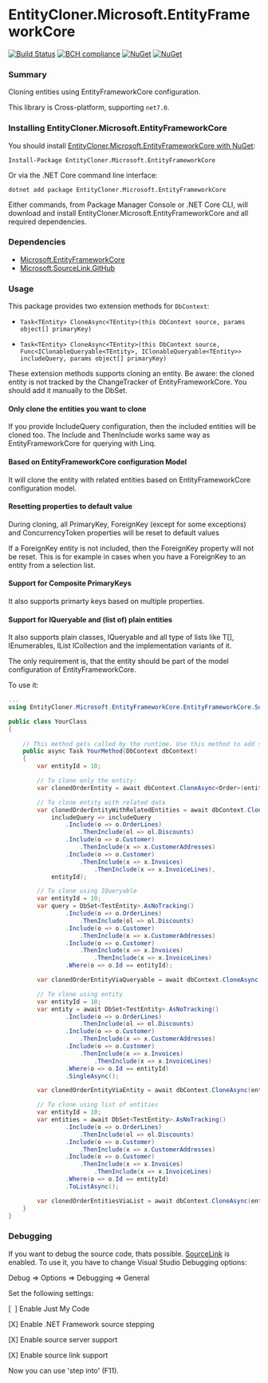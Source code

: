 
EntityCloner.Microsoft.EntityFrameworkCore
=========================================
[![Build Status](https://ci.appveyor.com/api/projects/status/github/HenkKin/EntityCloner.Microsoft.EntityFrameworkCore?branch=master&svg=true)](https://ci.appveyor.com/project/HenkKin/EntityCloner.Microsoft.EntityFrameworkCore) 
[![BCH compliance](https://bettercodehub.com/edge/badge/HenkKin/EntityCloner.Microsoft.EntityFrameworkCore?branch=master)](https://bettercodehub.com/)
[![NuGet](https://img.shields.io/nuget/dt/EntityCloner.Microsoft.EntityFrameworkCore.svg)](https://www.nuget.org/packages/EntityCloner.Microsoft.EntityFrameworkCore) 
[![NuGet](https://img.shields.io/nuget/vpre/EntityCloner.Microsoft.EntityFrameworkCore.svg)](https://www.nuget.org/packages/EntityCloner.Microsoft.EntityFrameworkCore)


### Summary

Cloning entities using EntityFrameworkCore configuration.

This library is Cross-platform, supporting `net7.0`.


### Installing EntityCloner.Microsoft.EntityFrameworkCore

You should install [EntityCloner.Microsoft.EntityFrameworkCore with NuGet](https://www.nuget.org/packages/EntityCloner.Microsoft.EntityFrameworkCore):

    Install-Package EntityCloner.Microsoft.EntityFrameworkCore

Or via the .NET Core command line interface:

    dotnet add package EntityCloner.Microsoft.EntityFrameworkCore

Either commands, from Package Manager Console or .NET Core CLI, will download and install EntityCloner.Microsoft.EntityFrameworkCore and all required dependencies.

### Dependencies

- [Microsoft.EntityFrameworkCore](https://www.nuget.org/packages/Microsoft.EntityFrameworkCore/)
- [Microsoft.SourceLink.GitHub](https://www.nuget.org/packages/Microsoft.SourceLink.GitHub/)

### Usage

This package provides two extension methods for `DbContext`:

- `Task<TEntity> CloneAsync<TEntity>(this DbContext source, params object[] primaryKey)`

- `Task<TEntity> CloneAsync<TEntity>(this DbContext source, Func<IClonableQueryable<TEntity>, IClonableQueryable<TEntity>> includeQuery, params object[] primaryKey)`

These extension methods supports cloning an entity. Be aware: the cloned entity is not tracked by the ChangeTracker of EntityFrameworkCore. You should add it manually to the DbSet.

#### Only clone the entities you want to clone

If you provide IncludeQuery configuration, then the included entities will be cloned too. The Include and ThenInclude works same way as EntityFrameworkCore for querying with Linq. 

#### Based on EntityFrameworkCore configuration Model

It will clone the entity with related entities based on EntityFrameworkCore configuration model. 

#### Resetting properties to default value

During cloning, all PrimaryKey, ForeignKey (except for some exceptions) and ConcurrencyToken properties will be reset to default values

If a ForeignKey entity is not included, then the ForeignKey property will not be reset. This is for example in cases when you have a ForeignKey to an entity from a selection list.

#### Support for Composite PrimaryKeys

It also supports primarty keys based on multiple properties.

#### Support for IQueryable<T> and (list of) plain entities

It also supports plain classes, IQueryable<T> and all type of lists like T[], IEnumerables<T>, IList<T> ICollection<T> and the implementation variants of it.

The only requirement is, that the entity should be part of the model configuration of EntityFrameworkCore.

To use it:

```csharp
...
using EntityCloner.Microsoft.EntityFrameworkCore.EntityFrameworkCore.SqlServer;

public class YourClass
{
	   
	// This method gets called by the runtime. Use this method to add services to the container.
	public async Task YourMethod(DbContext dbContext)
	{
		var entityId = 10;

		// To clone only the entity:
		var clonedOrderEntity = await dbContext.CloneAsync<Order>(entityId);

		// To clone entity with related data
		var clonedOrderEntityWithRelatedEntities = await dbContext.CloneAsync<Order>(
			includeQuery => includeQuery
				.Include(o => o.OrderLines)
					.ThenInclude(ol => ol.Discounts)
				.Include(o => o.Customer)
					.ThenInclude(x => x.CustomerAddresses)
				.Include(o => o.Customer)
					.ThenInclude(x => x.Invoices) 
						.ThenInclude(x => x.InvoiceLines),
			entityId);

		// To clone using IQueryable
		var entityId = 10;
		var query = DbSet<TestEntity>.AsNoTracking()
				.Include(o => o.OrderLines)
					.ThenInclude(ol => ol.Discounts)
				.Include(o => o.Customer)
					.ThenInclude(x => x.CustomerAddresses)
				.Include(o => o.Customer)
					.ThenInclude(x => x.Invoices) 
						.ThenInclude(x => x.InvoiceLines)
				.Where(o => o.Id == entityId);

		var clonedOrderEntityViaQueryable = await dbContext.CloneAsync(query);

		// To clone using entity
		var entityId = 10;
		var entity = await DbSet<TestEntity>.AsNoTracking()
				.Include(o => o.OrderLines)
					.ThenInclude(ol => ol.Discounts)
				.Include(o => o.Customer)
					.ThenInclude(x => x.CustomerAddresses)
				.Include(o => o.Customer)
					.ThenInclude(x => x.Invoices) 
						.ThenInclude(x => x.InvoiceLines)
				.Where(o => o.Id == entityId)
				.SingleAsync();

		var clonedOrderEntityViaEntity = await dbContext.CloneAsync(entity);

		// To clone using list of entities
		var entityId = 10;
		var entities = await DbSet<TestEntity>.AsNoTracking()
				.Include(o => o.OrderLines)
					.ThenInclude(ol => ol.Discounts)
				.Include(o => o.Customer)
					.ThenInclude(x => x.CustomerAddresses)
				.Include(o => o.Customer)
					.ThenInclude(x => x.Invoices) 
						.ThenInclude(x => x.InvoiceLines)
				.Where(o => o.Id == entityId)
				.ToListAsync();

		var clonedOrderEntitiesViaList = await dbContext.CloneAsync(entities);
	}
}

```

### Debugging

If you want to debug the source code, thats possible. [SourceLink](https://github.com/dotnet/sourcelink) is enabled. To use it, you  have to change Visual Studio Debugging options:

Debug => Options => Debugging => General

Set the following settings:

[&nbsp;&nbsp;] Enable Just My Code

[X] Enable .NET Framework source stepping

[X] Enable source server support

[X] Enable source link support


Now you can use 'step into' (F11).
